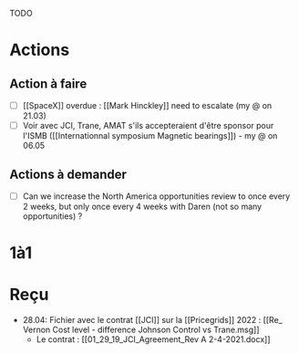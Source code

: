 TODO

# Actions
## Action à faire
- [ ] [[SpaceX]] overdue : [[Mark Hinckley]] need to escalate (my @ on 21.03)
- [ ] Voir avec JCI, Trane, AMAT s'ils accepteraient d'être sponsor pour l'ISMB ([[Internationnal symposium Magnetic bearings]]) - my @ on 06.05

## Actions à demander
- [ ] Can we increase the North America opportunities review to once every 2 weeks, but only once every 4 weeks with Daren (not so many opportunities) ?

# 1à1

# Reçu
- 28.04: Fichier avec le contrat [[JCI]] sur la [[Pricegrids]] 2022 : [[Re_ Vernon Cost level -  difference Johnson Control vs Trane.msg]]
	- Le contrat : [[01_29_19_JCI_Agreement_Rev A 2-4-2021.docx]]